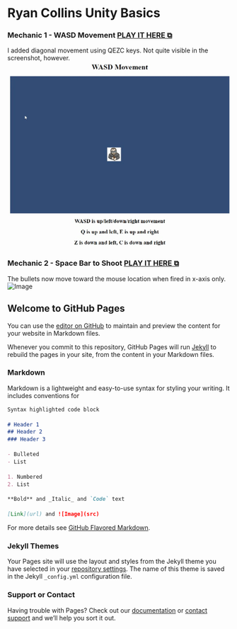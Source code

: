 # Ryan Collins Unity Basics
### Mechanic 1 - WASD Movement [PLAY IT HERE ⧉](https://ryscco.github.io/UnityBasics/Mechanic%201/build1/)
I added diagonal movement using QEZC keys. Not quite visible in the screenshot, however.<br>
![Image](Mechanic%201/demogif.gif)

### Mechanic 2 - Space Bar to Shoot [PLAY IT HERE ⧉](url)
The bullets now move toward the mouse location when fired in x-axis only.<br>
![Image](path)

## Welcome to GitHub Pages

You can use the [editor on GitHub](https://github.com/ryscco/UnityBasics/edit/main/README.md) to maintain and preview the content for your website in Markdown files.

Whenever you commit to this repository, GitHub Pages will run [Jekyll](https://jekyllrb.com/) to rebuild the pages in your site, from the content in your Markdown files.

### Markdown

Markdown is a lightweight and easy-to-use syntax for styling your writing. It includes conventions for

```markdown
Syntax highlighted code block

# Header 1
## Header 2
### Header 3

- Bulleted
- List

1. Numbered
2. List

**Bold** and _Italic_ and `Code` text

[Link](url) and ![Image](src)
```

For more details see [GitHub Flavored Markdown](https://guides.github.com/features/mastering-markdown/).

### Jekyll Themes

Your Pages site will use the layout and styles from the Jekyll theme you have selected in your [repository settings](https://github.com/ryscco/UnityBasics/settings/pages). The name of this theme is saved in the Jekyll `_config.yml` configuration file.

### Support or Contact

Having trouble with Pages? Check out our [documentation](https://docs.github.com/categories/github-pages-basics/) or [contact support](https://support.github.com/contact) and we’ll help you sort it out.
